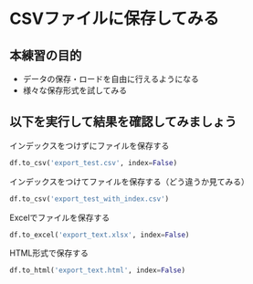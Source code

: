 # CSVファイルに保存してみる

## 本練習の目的

- データの保存・ロードを自由に行えるようになる
- 様々な保存形式を試してみる

## 以下を実行して結果を確認してみましょう

インデックスをつけずにファイルを保存する

```python
df.to_csv('export_test.csv', index=False)
```

インデックスをつけてファイルを保存する（どう違うか見てみる）

```python
df.to_csv('export_test_with_index.csv')
```

Excelでファイルを保存する

```python
df.to_excel('export_text.xlsx', index=False)
```

HTML形式で保存する

```python
df.to_html('export_text.html', index=False)
```
